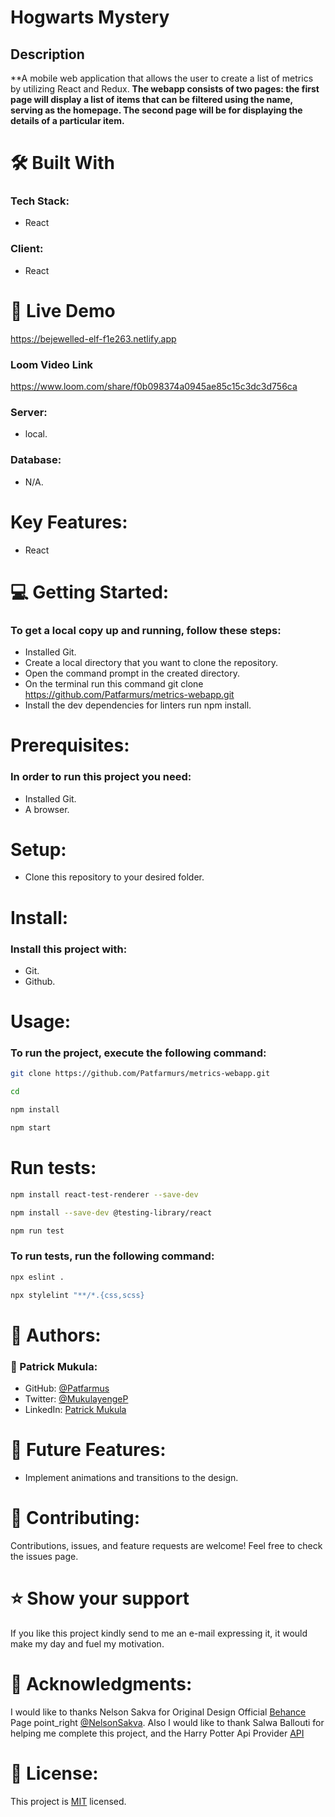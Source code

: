 # Hogwarts Mystery


## Description
**A mobile web application that allows the user to create a list of metrics by utilizing React and Redux. 
**The webapp consists of two pages: the first page will display a list of items that can be filtered using the name, serving as the homepage. The second page will be for displaying the details of a particular item.** 
# 🛠 Built With
### Tech Stack:
- React

### Client:
- React

# 🚀 Live Demo <a name="Live Demo"></a>
https://bejewelled-elf-f1e263.netlify.app

### Loom Video Link
https://www.loom.com/share/f0b098374a0945ae85c15c3dc3d756ca

### Server:
- local.
### Database:
- N/A.

# Key Features:
- React

# 💻 Getting Started:
### To get a local copy up and running, follow these steps:
- Installed Git.
- Create a local directory that you want to clone the repository.
- Open the command prompt in the created directory.
- On the terminal run this command git clone https://github.com/Patfarmurs/metrics-webapp.git
- Install the dev dependencies for linters run npm install.

# Prerequisites:
### In order to run this project you need:
- Installed Git.
- A browser.

# Setup:
- Clone this repository to your desired folder.

# Install:
### Install this project with:
- Git.
- Github.

# Usage:
### To run the project, execute the following command:
  ```sh 
  git clone https://github.com/Patfarmurs/metrics-webapp.git
  ```
  ```sh 
  cd 
  ```
  ```sh 
  npm install
  ```
  ```sh 
  npm start
  ```


# Run tests:

  ```sh 
  npm install react-test-renderer --save-dev
  ```
  ```sh 
  npm install --save-dev @testing-library/react
  ```
  ```sh 
  npm run test
  ```
### To run tests, run the following command:
  ```sh 
  npx eslint .
  ```
   ```sh 
  npx stylelint "**/*.{css,scss}
  ```

# 👥 Authors:
### 👤 Patrick Mukula:
- GitHub: [@Patfarmus](https://github.com/Patfarmurs)
- Twitter: [@MukulayengeP](https://twitter.com/MukulayengeP)
- LinkedIn: [Patrick Mukula](https://www.linkedin.com/in/Patrick-Mukula/)
  
# 🔭 Future Features:
- Implement animations and transitions to the design.



# 🤝 Contributing:
Contributions, issues, and feature requests are welcome!
Feel free to check the issues page.

# ⭐️ Show your support
If you like this project kindly send to me an e-mail expressing it, it would make my day and fuel my motivation.

# 🙏 Acknowledgments:
I would like to thanks Nelson Sakva for Original Design Official [Behance](https://www.behance.net/) Page point_right [@NelsonSakva](https://www.behance.net/sakwadesignstudio). Also I would like to thank Salwa Ballouti for helping me complete this project, and the Harry Potter Api Provider [API](https://hp-api.onrender.com/)


# 📝 License:
This project is [MIT](./LICENSE) licensed.
